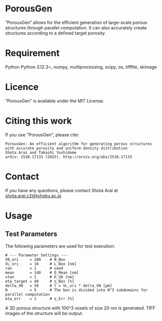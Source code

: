# PorousGen
“PorousGen” allows for the efficient generation of large-scale porous structures through parallel computation. It can also accurately create structures according to a defined target porosity.

# Requirement
Python Python 3.12.3~, numpy, multiprocessing, scipy, os, tifffile, skimage  

# Licence
“PorousGen” is available under the MIT License.

# Citing this work
If you use "PorousGen", please cite:
```
PorousGen: An efficient algorithm for generating porous structures with accurate porosity and uniform density distribution
Shota Arai and Takashi Yoshidome
arXiv: 2510.17133 (2025). http://arxiv.org/abs/2510.17133
```
# Contact
If you have any questions, please contact Shota Arai at<br>
shota.arai.c2@tohoku.ac.jp

# Usage

## Test Parameters

The following parameters are used for test execution:

```text
# --- Parameter Settings ---
VN_ori     = 200    # N_Box
VL_ori     = 10     # L_Box [nm]
ran        = 1      # seed
mean       = 140    # D_Mean [nm]
stan       = 1      # D_SD [nm]
eta_target = 40     # η_Box [%]
delta_VN   = 50     # l = VL_ori * delta_VN [μm]
N          = 5      # The box is divided into N^3 subdomains for parallel computation
eta_err    = 1      # η_Err [%]
```

A 3D porous structure with 100^3 voxels of size 20 nm is generated.
TIFF images of the structure will be output.

